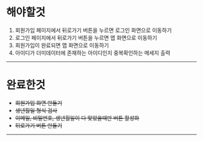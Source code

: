 # 해야할것

1. 회원가입 페이지에서 뒤로가기 버튼을 누르면 로그인 화면으로 이동하기
2. 로그인 페이지에서 뒤로가기 버튼을 누르면 맵 화면으로 이동하기
3. 회원가입이 완료되면 맵 화면으로 이동하기
4. 아이디가 더미데이터에 존재하는 아이디인지 중복확인하는 메세지 출력

***

# 완료한것

* ~~회원가입 화면 만들기~~
* ~~생년월일 형식 검사~~
* ~~이메일, 비밀번호, 생년월일이 다 맞았을때만 버튼 활성화~~
* ~~뒤로가기 버튼 만들기~~

***
